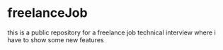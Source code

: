 # freelanceJob
this is a public repository for a freelance job technical interview
where i have to show  some new features
